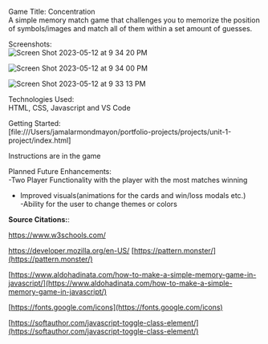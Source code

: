 Game Title: Concentration  
A simple memory match game that challenges you to memorize the position of symbols/images and match all of them within a set amount of guesses.

Screenshots:  
![Screen Shot 2023-05-12 at 9 34 20 PM](https://github.com/jmlmx/Unit-1-Project/assets/128641987/725a7d31-00c4-4706-8e31-989e16bc4cb2)

![Screen Shot 2023-05-12 at 9 34 00 PM](https://github.com/jmlmx/Unit-1-Project/assets/128641987/2b0694a7-2e52-42b3-8214-0bf514993a30)

![Screen Shot 2023-05-12 at 9 33 13 PM](https://github.com/jmlmx/Unit-1-Project/assets/128641987/972093b7-e3b6-402a-bfe7-521037b71b87)

Technologies Used:  
HTML, CSS, Javascript and VS Code

Getting Started:  
[file:///Users/jamalarmondmayon/portfolio-projects/projects/unit-1-project/index.html]

Instructions are in the game

Planned Future Enhancements:  
-Two Player Functionality with the player with the most matches winning  
- Improved visuals(animations for the cards and win/loss modals etc.)  
-Ability for the user to change themes or colors  



**Source Citations:**:

https://www.w3schools.com/

https://developer.mozilla.org/en-US/
[https://pattern.monster/](https://pattern.monster/)

[https://www.aldohadinata.com/how-to-make-a-simple-memory-game-in-javascript/](https://www.aldohadinata.com/how-to-make-a-simple-memory-game-in-javascript/)

[https://fonts.google.com/icons](https://fonts.google.com/icons)

[https://softauthor.com/javascript-toggle-class-element/](https://softauthor.com/javascript-toggle-class-element/)